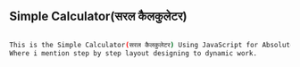 ## Simple Calculator(सरल कैलकुलेटर)

```bash

This is the Simple Calculator(सरल कैलकुलेटर) Using JavaScript for Absolute Beginners. I am using programming language of HTML,CSS and JavaScript.
Where i mention step by step layout designing to dynamic work.

```